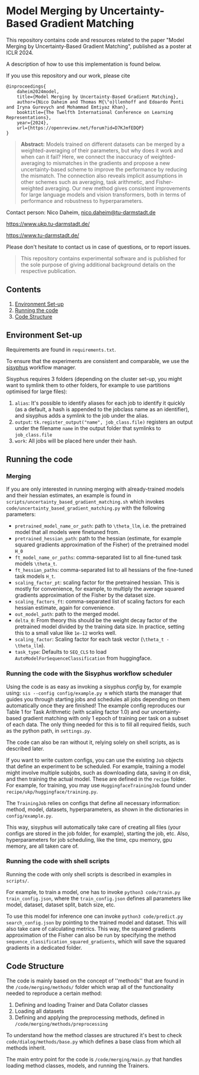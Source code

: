 # Model Merging by Uncertainty-Based Gradient Matching

This repository contains code and resources related to the paper "Model Merging by Uncertainty-Based Gradient Matching", published as a poster at ICLR 2024.

A description of how to use this implementation is found below.

If you use this repository and our work, please cite

```
@inproceedings{
    daheim2024model,
    title={Model Merging by Uncertainty-Based Gradient Matching},
    author={Nico Daheim and Thomas M{\"o}llenhoff and Edoardo Ponti and Iryna Gurevych and Mohammad Emtiyaz Khan},
    booktitle={The Twelfth International Conference on Learning Representations},
    year={2024},
    url={https://openreview.net/forum?id=D7KJmfEDQP}
}
```

> **Abstract:** Models trained on different datasets can be merged by a weighted-averaging of their parameters, but why does it work and when can it fail? Here, we connect the inaccuracy of weighted-averaging to mismatches in the gradients and propose a new uncertainty-based scheme to improve the performance by reducing the mismatch. The connection also reveals implicit assumptions in other schemes such as averaging, task arithmetic, and Fisher-weighted averaging. Our new method gives consistent improvements for large language models and vision transformers, both in terms of performance and robustness to hyperparameters.

Contact person: Nico Daheim, nico.daheim@tu-darmstadt.de

https://www.ukp.tu-darmstadt.de/

https://www.tu-darmstadt.de/


Please don't hesitate to contact us in case of questions, or to report issues.

> This repository contains experimental software and is published for the sole purpose of giving additional background details on the respective publication. 

## Contents
  1. [Environment Set-up](#environment-set-up)
  2. [Running the code](#running-the-code)
  3. [Code Structure](#code-structure)

## Environment Set-up
Requirements are found in `requirements.txt`.

To ensure that the experiments are consistent and comparable, we use the [sisyphus](https://github.com/rwth-i6/sisyphus) workflow manager.

Sisyphus requires 3 folders (depending on the cluster set-up, you might want to symlink them to other folders, for example to use partitions optimised for large files):
  1. `alias`: It's possible to identify aliases for each job to identify it quickly (as a default, a hash is appended to the jobclass name as an identifier), and sisyphus adds a symlink to the job under the alias.
  2. `output`: `tk.register_output("name", job_class.file)` registers an output under the filename `name` in the output folder that symlinks to `job_class.file`
  3. `work`: All jobs will be placed here under their hash.

## Running the code

### Merging

If you are only interested in running merging with already-trained models and their hessian estimates, an example is found in `scripts/uncertainty_based_gradient_matching.sh` which invokes `code/uncertainty_based_gradient_matching.py` with the following parameters:

- `pretrained_model_name_or_path`: path to `\theta_llm`, i.e. the pretrained model that all models were finetuned from.
- `pretrained_hessian_path`: path to the hessian (estimate, for example squared gradients approximation of the Fisher) of the pretrained model `H_0`
- `ft_model_name_or_paths`: comma-separated list to all fine-tuned task models `\theta_t`.
- `ft_hessian_paths`: comma-separated list to all hessians of the fine-tuned task models `H_t`.
- `scaling_factor_pt`: scaling factor for the pretrained hessian. This is mostly for convenience, for example, to multiply the average squared gradients approximation of the Fisher by the dataset size.
- `scaling_factors_ft`: comma-separated list of scaling factors for each hessian estimate, again for convenience.
- `out_model_path`: path to the merged model.
- `delta_0`: From theory this should be the weight decay factor of the pretrained model divided by the training data size. In practice, setting this to a small value like `1e-12` works well.
- `scaling_factor`: Scaling factor for each task vector (`\theta_t - \theta_llm`).
- `task_type`: Defaults to `SEQ_CLS` to load `AutoModelForSequenceClassification` from huggingface.

### Running the code with the Sisyphus workflow scheduler 

Using the code is as easy as invoking a sisyphus *config* by, for example using: ```sis --config config/example.py m``` which starts the manager that guides you through starting jobs and schedules all jobs depending on them automatically once they are finished!
The example config reproduces our Table 1 for Task Arithmetic (with scaling factor 1.0) and our uncertainty-based gradient matching with only 1 epoch of training per task on a subset of each data.
The only thing needed for this is to fill all required fields, such as the python path, in `settings.py`.

The code can also be ran without it, relying solely on shell scripts, as is described later.

If you want to write custom configs, you can use the existing `Job` objects that define an experiment to be scheduled. For example, training a model might involve multiple subjobs, such as downloading data, saving it on disk, and then training the actual model.
These are defined in the `recipe` folder. For example, for training, you may use `HuggingfaceTrainingJob` found under `recipe/ukp/huggingface/training.py`.

The `TrainingJob` relies on configs that define all necessary information: method, model, datasets, hyperparameters, as shown in the dictionaries in `config/example.py`.

This way, sisyphus will automatically take care of creating all files (your configs are stored in the job folder, for example), starting the job, etc.
Also, hyperparameters for job scheduling, like the time, cpu memory, gpu memory, are all taken care of.

### Running the code with shell scripts

Running the code with only shell scripts is described in examples in `scripts/`.

For example, to train a model, one has to invoke `python3 code/train.py train_config.json`, where the `train_config.json` defines all parameters like model, dataset, dataset split, batch size, etc.

To use this model for inference one can invoke `python3 code/predict.py search_config.json` by pointing to the trained model and dataset. This will also take care of calculating metrics.
This way, the squared gradients approximation of the Fisher can also be run by specifying the method `sequence_classification_squared_gradients`, which will save the squared gradients in a dedicated folder.

## Code Structure
The code is mainly based on the concept of ''methods'' that are found in the `/code/merging/methods/` folder which wrap all of the functionality needed to reproduce a certain method:
  1. Defining and loading Trainer and Data Collator classes
  2. Loading all datasets
  3. Defining and applying the preprocessing methods, defined in `/code/merging/methods/preprocessing`

To understand how the method classes are structured it's best to check `code/dialog/methods/base.py` which defines a base class from which all methods inherit.

The main entry point for the code is `/code/merging/main.py` that handles loading method classes, models, and running the Trainers.
